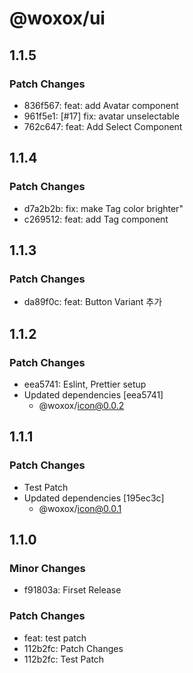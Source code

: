 # @woxox/ui

## 1.1.5

### Patch Changes

- 836f567: feat: add Avatar component
- 961f5e1: [#17] fix: avatar unselectable
- 762c647: feat: Add Select Component

## 1.1.4

### Patch Changes

- d7a2b2b: fix: make Tag color brighter"
- c269512: feat: add Tag component

## 1.1.3

### Patch Changes

- da89f0c: feat: Button Variant 추가

## 1.1.2

### Patch Changes

- eea5741: Eslint, Prettier setup
- Updated dependencies [eea5741]
  - @woxox/icon@0.0.2

## 1.1.1

### Patch Changes

- Test Patch
- Updated dependencies [195ec3c]
  - @woxox/icon@0.0.1

## 1.1.0

### Minor Changes

- f91803a: Firset Release

### Patch Changes

- feat: test patch
- 112b2fc: Patch Changes
- 112b2fc: Test Patch
